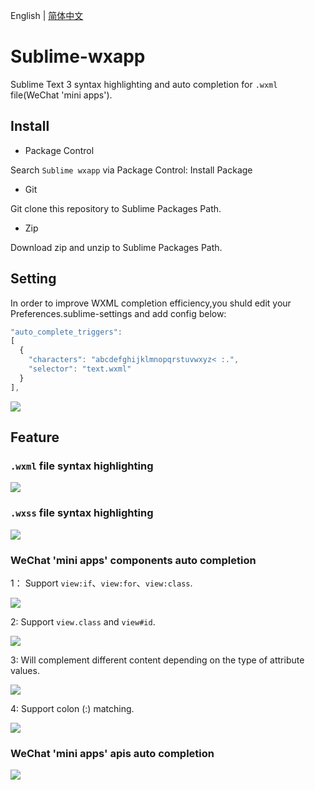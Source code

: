 English | [简体中文](./docs/README.zh-ch.md)


# Sublime-wxapp

Sublime Text 3 syntax highlighting and auto completion for `.wxml` file(WeChat 'mini apps').

## Install

- Package Control

Search `Sublime wxapp` via Package Control: Install Package

- Git

Git clone this repository to Sublime Packages Path.

- Zip

Download zip and unzip to Sublime Packages Path.

## Setting

In order to improve WXML completion efficiency,you shuld edit your Preferences.sublime-settings and add config below:

```js
"auto_complete_triggers":
[
  {
    "characters": "abcdefghijklmnopqrstuvwxyz< :.",
    "selector": "text.wxml"
  }
],
```

![](assets/images/sublime-setting.png)

## Feature

### `.wxml` file syntax highlighting

![](assets/images/wxml-syntax-highlight.png)

### `.wxss` file syntax highlighting

![](assets/images/wxss-syntax-highlight.png)

### WeChat 'mini apps' components auto completion

1： Support `view:if`、`view:for`、`view:class`.

![](assets/images/wxml-complete-1.gif)

2: Support `view.class` and `view#id`.

![](assets/images/wxml-complete-2.gif)

3: Will complement different content depending on the type of attribute values.

![](assets/images/wxml-complete-3.gif)

4: Support colon (:) matching.

![](assets/images/wxml-complete-4.gif)


### WeChat 'mini apps' apis auto completion

![](assets/images/wxapp-api.gif)

